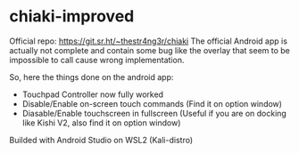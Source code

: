 # chiaki-improved
Official repo: https://git.sr.ht/~thestr4ng3r/chiaki
The official Android app is actually not complete and contain some bug like the overlay that seem to be impossible to call cause wrong implementation.

So, here the things done on the android app:

* Touchpad Controller now fully worked
* Disable/Enable on-screen touch commands (Find it on option window)
* Diasable/Enable touchscreen in fullscreen (Useful if you are on docking like Kishi V2, also find it on option window)

Builded with Android Studio on WSL2 (Kali-distro) 

